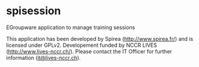 spisession
==========

EGroupware application to manage training sessions

This application has been developed by Spirea (http://www.spirea.fr/) 
and is licensed under GPLv2. Developement funded by NCCR LIVES 
(http://www.lives-nccr.ch/). Please contact the IT Officer for 
further information (it@lives-nccr.ch).
